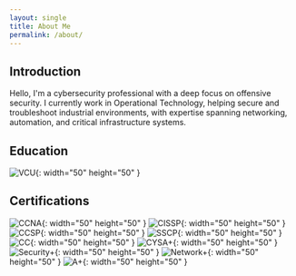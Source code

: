 ```yaml
---
layout: single
title: About Me
permalink: /about/
---
```

## Introduction
Hello, I'm a cybersecurity professional with a deep focus on offensive security. I currently work in Operational Technology, helping secure and troubleshoot
industrial environments, with expertise spanning networking, automation, and critical infrastructure systems.

## Education
![VCU](/assets/images/education/vcu-seal.png){: width="50" height="50" }

## Certifications
![CCNA](/assets/images/certifications/ccna.png){: width="50" height="50" }
![CISSP](/assets/images/certifications/cissp.png){: width="50" height="50" }
![CCSP](/assets/images/certifications/ccsp.png){: width="50" height="50" }
![SSCP](/assets/images/certifications/sscp.png){: width="50" height="50" }
![CC](/assets/images/certifications/cc.png){: width="50" height="50" }
![CYSA+](/assets/images/certifications/comptia-cysa-plus.png){: width="50" height="50" }
![Security+](/assets/images/certifications/comptia-security-plus.png){: width="50" height="50" }
![Network+](/assets/images/certifications/comptia-network-plus.png){: width="50" height="50" }
![A+](/assets/images/certifications/comptia-a-plus.png){: width="50" height="50" }